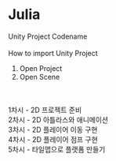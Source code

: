 # Julia
Unity Project Codename
<br>
<br>
How to import Unity Project
<br>
1. Open Project
2. Open Scene
<br>
<br>
1차시 - 2D 프로젝트 준비
<br>
2차시 - 2D 아틀라스와 애니메이션
<br>
3차시 - 2D 플레이어 이동 구현
<br>
4차시 - 2D 플레이어 점프 구현
<br>
5차시 - 타일맵으로 플랫폼 만들기

